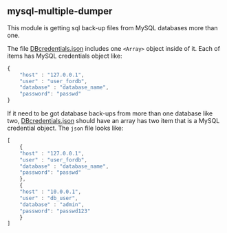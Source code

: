 ## mysql-multiple-dumper

This module is getting sql back-up files from MySQL databases more than one.

The file [DBcredentials.json](./DBcredentials.json) includes one `<Array>` object inside of it. Each of items has MySQL credentials object like:

```Javascript
{
    "host" : "127.0.0.1",
    "user" : "user_fordb",
    "database" : "database_name",
    "password": "passwd"
}
```

If it need to be got database back-ups from more than one database like two, [DBcredentials.json](./DBcredentials.json) should have an array has two item that is a MySQL credential object. The `json` file looks like:

```Javascript
[
    {
    "host" : "127.0.0.1",
    "user" : "user_fordb",
    "database" : "database_name",
    "password": "passwd"
    },
    {
    "host" : "10.0.0.1",
    "user" : "db_user",
    "database" : "admin",
    "password": "passwd123"
    }
]    
```